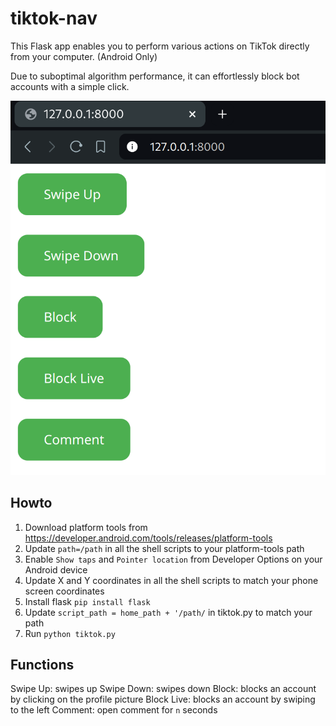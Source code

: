 # tiktok-nav

This Flask app enables you to perform various actions on TikTok directly from your computer. (Android Only)

Due to suboptimal algorithm performance, it can effortlessly block bot accounts with a simple click.

![nav](https://github.com/NQevxvEtg/tiktok-nav/blob/main/app.png)

## Howto 
1. Download platform tools from https://developer.android.com/tools/releases/platform-tools
2. Update `path=/path` in all the shell scripts to your platform-tools path
3. Enable `Show taps` and `Pointer location` from Developer Options on your Android device
4. Update X and Y coordinates in all the shell scripts to match your phone screen coordinates
5. Install flask `pip install flask`
6. Update `script_path = home_path + '/path/` in tiktok.py to match your path
7. Run `python tiktok.py`

## Functions 
Swipe Up: swipes up
Swipe Down: swipes down
Block: blocks an account by clicking on the profile picture
Block Live: blocks an account by swiping to the left
Comment: open comment for `n` seconds
